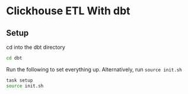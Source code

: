 # Clickhouse ETL With dbt

## Setup
cd into the dbt directory
```sh
cd dbt
```

Run the following to set everything up. Alternatively, run `source init.sh`
```sh
task setup
source init.sh
```